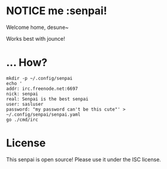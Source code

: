 # NOTICE me :senpai!

Welcome home, desune~

Works best with jounce!

# ... How?

```shell
mkdir -p ~/.config/senpai
echo '
addr: irc.freenode.net:6697
nick: senpai
real: Senpai is the best senpai
user: sasluser
password: "my password can't be this cute"' > ~/.config/senpai/senpai.yaml
go ./cmd/irc
```

# License

This senpai is open source! Please use it under the ISC license.
